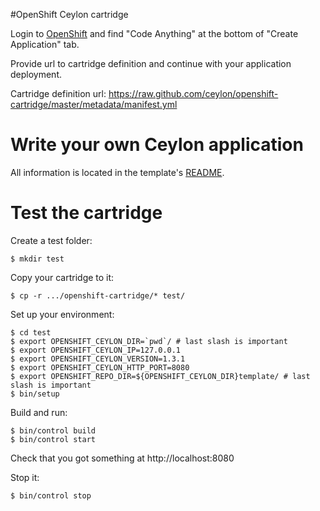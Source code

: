 #OpenShift Ceylon cartridge

Login to [OpenShift](https://openshift.redhat.com/app/console/application_types) and find "Code Anything" at the bottom of "Create Application" tab.

Provide url to cartridge definition and continue with your application deployment.

Cartridge definition url: https://raw.github.com/ceylon/openshift-cartridge/master/metadata/manifest.yml

# Write your own Ceylon application

All information is located in the template's [README](template/README.md).

# Test the cartridge

Create a test folder:

    $ mkdir test

Copy your cartridge to it:

    $ cp -r .../openshift-cartridge/* test/

Set up your environment:

    $ cd test
    $ export OPENSHIFT_CEYLON_DIR=`pwd`/ # last slash is important
    $ export OPENSHIFT_CEYLON_IP=127.0.0.1
    $ export OPENSHIFT_CEYLON_VERSION=1.3.1
    $ export OPENSHIFT_CEYLON_HTTP_PORT=8080
    $ export OPENSHIFT_REPO_DIR=${OPENSHIFT_CEYLON_DIR}template/ # last slash is important
    $ bin/setup

Build and run:

    $ bin/control build
    $ bin/control start

Check that you got something at http://localhost:8080

Stop it:

    $ bin/control stop 
